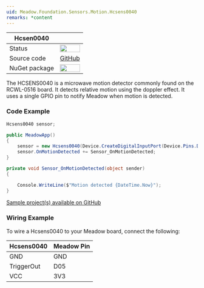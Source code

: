 ```yaml
---
uid: Meadow.Foundation.Sensors.Motion.Hcsens0040
remarks: *content
---
```


| Hcsen0040     |             |
|---------------|-------------|
| Status        | <img src="https://img.shields.io/badge/Working-brightgreen" style="width: auto; height: -webkit-fill-available;" /> |
| Source code   | [GitHub](https://github.com/WildernessLabs/Meadow.Foundation/tree/master/Source/Meadow.Foundation.Peripherals/Sensors.Motion.Hcsens0040) |
| NuGet package | <a href="https://www.nuget.org/packages/Meadow.Foundation.Sensors.Motion.Hcsens0040/" target="_blank"><img src="https://img.shields.io/nuget/v/Meadow.Foundation.Sensors.Motion.Hcsens0040.svg?label=Meadow.Foundation.Sensors.Motion.Hcsens0040" style="width: auto; height: -webkit-fill-available;" /></a> |

The HCSENS0040 is a microwave motion detector commonly found on the RCWL-0516 board. It detects relative motion using the doppler effect. It uses a single GPIO pin to notify Meadow when motion is detected.

### Code Example

```csharp
Hcsens0040 sensor;

public MeadowApp()
{
    sensor = new Hcsens0040(Device.CreateDigitalInputPort(Device.Pins.D05));
    sensor.OnMotionDetected += Sensor_OnMotionDetected;
}

private void Sensor_OnMotionDetected(object sender)
{

    Console.WriteLine($"Motion detected {DateTime.Now}");
}

```

[Sample project(s) available on GitHub](https://github.com/WildernessLabs/Meadow.Foundation/tree/master/Source/Meadow.Foundation.Peripherals/Sensors.Motion.Hcsens0040/Samples/Sensors.Motion.Hcsens0040_Sample)

### Wiring Example

To wire a Hcsens0040 to your Meadow board, connect the following:

| Hcsens0040 | Meadow Pin  |
|------------|-------------|
| GND        | GND         |
| TriggerOut | D05         |
| VCC        | 3V3         |
